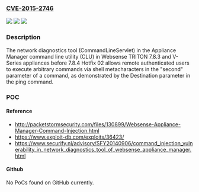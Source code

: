 ### [CVE-2015-2746](https://cve.mitre.org/cgi-bin/cvename.cgi?name=CVE-2015-2746)
![](https://img.shields.io/static/v1?label=Product&message=n%2Fa&color=blue)
![](https://img.shields.io/static/v1?label=Version&message=n%2Fa&color=blue)
![](https://img.shields.io/static/v1?label=Vulnerability&message=n%2Fa&color=brighgreen)

### Description

The network diagnostics tool (CommandLineServlet) in the Appliance Manager command line utility (CLU) in Websense TRITON 7.8.3 and V-Series appliances before 7.8.4 Hotfix 02 allows remote authenticated users to execute arbitrary commands via shell metacharacters in the "second" parameter of a command, as demonstrated by the Destination parameter in the ping command.

### POC

#### Reference
- http://packetstormsecurity.com/files/130899/Websense-Appliance-Manager-Command-Injection.html
- https://www.exploit-db.com/exploits/36423/
- https://www.securify.nl/advisory/SFY20140906/command_injection_vulnerability_in_network_diagnostics_tool_of_websense_appliance_manager.html

#### Github
No PoCs found on GitHub currently.

